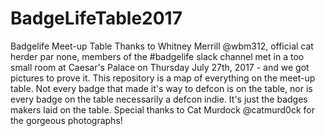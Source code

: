# BadgeLifeTable2017
Badgelife Meet-up Table
Thanks to Whitney Merrill @wbm312, official cat herder par none, members of the #badgelife slack channel met in a too small room at Caesar's Palace on Thursday July 27th, 2017 - and we got pictures to prove it. This repository is a map of everything on the meet-up table.
Not every badge that made it's way to defcon is on the table, nor is every badge on the table necessarily a defcon indie. It's just the badges makers laid on the table.
Special thanks to Cat Murdock @catmurd0ck for the gorgeous photographs!
